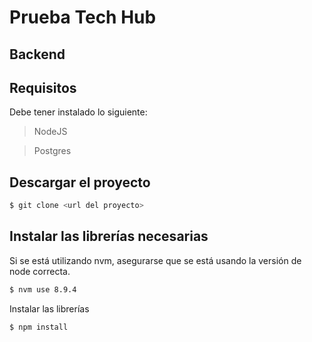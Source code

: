 # Prueba Tech Hub 

## Backend

## Requisitos 

Debe tener instalado lo siguiente:

> NodeJS

> Postgres



## Descargar el proyecto

```sh
$ git clone <url del proyecto>
```


## Instalar las librerías necesarias

Si se está utilizando nvm, asegurarse que se está usando la versión de node correcta.

```sh
$ nvm use 8.9.4
```

Instalar las librerías
```sh
$ npm install
```
